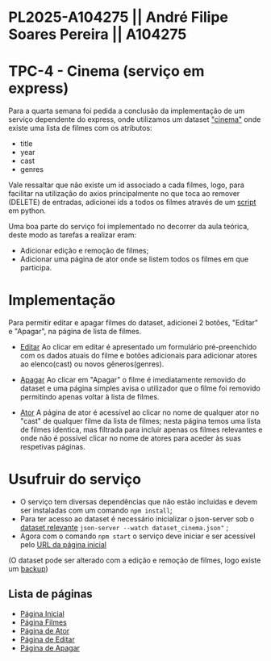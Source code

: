 # PL2025-A104275 ||  André Filipe Soares Pereira || A104275
# TPC-4 -  Cinema (serviço em express)


Para a quarta semana foi pedida a conclusão da implementação de um serviço dependente do express, onde utilizamos um dataset ["cinema"](https://github.com/AndrePereira123/EngWeb2025-A104275/blob/main/TPC4/dataset_inicial.json) onde existe uma lista de filmes com os atributos:
 - title 
 - year
 - cast
 - genres

Vale ressaltar que não existe um id associado a cada filmes, logo, para facilitar na utilização do axios principalmente no que toca ao remover (DELETE) de entradas, adicionei ids a todos os filmes através de um [script](https://github.com/AndrePereira123/EngWeb2025-A104275/blob/main/TPC4/add_id_json.py) em python.

Uma boa parte do serviço foi implementado no decorrer da aula teórica, deste modo as tarefas a realizar eram:
 - Adicionar edição e remoção de filmes;
 - Adicionar uma página de ator onde se listem todos os filmes em que participa.

# Implementação

Para permitir editar e apagar filmes do dataset, adicionei 2 botões, "Editar" e "Apagar", na página de lista de filmes. 

 - [Editar](https://andrepereira123.github.io/EngWeb2025-A104275/paginas_tpc4/editar.htm)
Ao clicar em editar é apresentado um formulário pré-preenchido com os dados atuais do filme e botões adicionais para adicionar atores ao elenco(cast) ou novos gêneros(genres).


 - [Apagar](https://andrepereira123.github.io/EngWeb2025-A104275/paginas_tpc4/apagar.htm)
Ao clicar em "Apagar" o filme é imediatamente removido do dataset e uma página simples avisa o utilizador que o filme foi removido permitindo apenas voltar à lista de filmes. 


 - [Ator](https://andrepereira123.github.io/EngWeb2025-A104275/paginas_tpc4/arnold.htm)
A página de ator é acessível ao clicar no nome de qualquer ator no "cast" de qualquer filme da lista de filmes; nesta página temos uma lista de filmes identica, mas filtrada para incluir apenas os filmes relevantes e onde não é possível clicar no nome de atores para aceder às suas respetivas páginas.

# Usufruir do serviço

 - O serviço tem diversas dependências que não estão incluídas e devem ser instaladas com um comando ```npm install```;
 - Para ter acesso ao dataset é necessário inicializar o json-server sob o [dataset relevante]() ``` json-server --watch dataset_cinema.json" ``` ;
 - Agora com o comando ```npm start``` o serviço deve iniciar e ser acessível pelo [URL da página inicial](http://localhost:2510)

(O dataset pode ser alterado com a edição e remoção de filmes, logo existe um [backup](https://github.com/AndrePereira123/EngWeb2025-A104275/blob/main/TPC4/dataset_inicial.json))

## Lista de páginas

 - [Página Inicial](https://andrepereira123.github.io/EngWeb2025-A104275/paginas_tpc4/inicio.html)
 - [Página Filmes](https://andrepereira123.github.io/EngWeb2025-A104275/paginas_tpc4/lista_filmes.htm)
 - [Página de Ator](https://andrepereira123.github.io/EngWeb2025-A104275/paginas_tpc4/arnold.htm)
 - [Página de Editar](https://andrepereira123.github.io/EngWeb2025-A104275/paginas_tpc4/editar.htm)
 - [Página de Apagar](https://andrepereira123.github.io/EngWeb2025-A104275/paginas_tpc4/apagar.htm)
